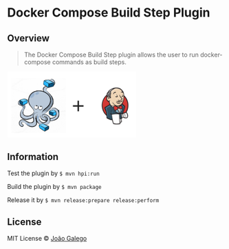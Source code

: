 # Docker Compose Build Step Plugin

## Overview

> The Docker Compose Build Step plugin allows the user to run docker-compose commands as build steps.

<img src="images/compose_and_jenkins.png" width="300">

## Information

Test the plugin by `$ mvn hpi:run`  

Build the plugin by `$ mvn package`  

Release it by `$ mvn release:prepare release:perform`

## License

MIT License © [João Galego]()
